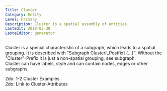 ```yaml
---
Title: Cluster
Category: Entity
Level: Primary
Description: Cluster is a spatial assembly of entities.
LastEdit: 2018-03-38
LasteEditor: generator
---
```


Cluster is a special characteristic of a subgraph, which leads to a spatial grouping. It is described with "Subgraph Cluster[_Postfix] {...}". Without the "Cluster"-Prefix it is just a non-spatial grouping, see subgraph.  
Cluster can have labels, style and can contain nodes, edges or other subgraphs.  
  
2do: 1-2 Cluster Examples  
2do: Link to Cluster-Attributes  